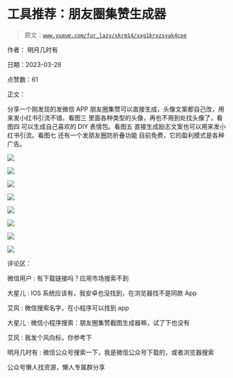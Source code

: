 # 工具推荐：朋友圈集赞生成器

> 原文：[`www.yuque.com/for_lazy/xkrm14/xxg1krxzsyak4coe`](https://www.yuque.com/for_lazy/xkrm14/xxg1krxzsyak4coe)

作者： 明月几时有

日期：2023-03-28

点赞数：61

正文：

分享一个刚发现的发微信 APP 朋友圈集赞可以直接生成，头像文案都自己改，用来发小红书引流不错。看图三 里面各种类型的头像，再也不用到处找头像了，看图四 可以生成自己喜欢的 DIY 表情包。看图五 直接生成励志文案也可以用来发小红书引流。看图七 还有一个发朋友圈防折叠功能 目前免费，它的盈利模式是各种广告。

![](img/3d7e1a9fda129a49b4c27bd936a2ea04.png)

![](img/d319dffe896e85a401781fc48927183f.png)

![](img/993c23848af2a677235b70db946f8b81.png)

![](img/23eb36c8b6bacaf79e906a4f869cdbe9.png)

![](img/df86fca806557e1c2a5e7b5f9df7fba1.png)

![](img/8b7f2ce762867e170386f28500771e7f.png)

![](img/905517a004f0b23d1d583a8569df994a.png)

![](img/82e95a1fcfa947b9392cbfa7104430f0.png)

评论区：

微信用户 : 有下载链接吗？应用市场搜索不到

大星儿 : IOS 系统应该有，我安卓也没找到，在浏览器找不是同款 App

艾风 : 微信搜索名字，在小程序可以找到 app

大星儿 : 微信小程序搜索：朋友圈集赞截图生成器嘛，试了下也没有

艾风 : 我发个风向标，你参考下

明月几时有 : 微信公众号搜索一下，我是微信公众号下载的，或者浏览器搜索

公众号懒人找资源，懒人专属群分享

